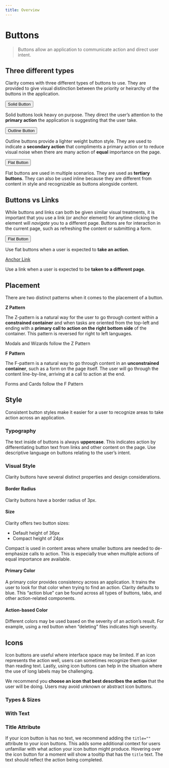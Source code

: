 ```yaml
---
title: Overview
---
```


# Buttons

> Buttons allow an application to communicate action and direct user intent.

## Three different types

Clarity comes with three different types of buttons to use. They are provided to give visual distinction between the priority or heirarchy of the buttons in the application.

<ClrRow>
<ClrCell>
<ClrInset><button class="btn btn-primary">Solid Button</button></ClrInset>

Solid buttons look heavy on purpose. They direct the user’s attention to the **primary action** the application is suggesting that the user take.

</ClrCell>
<ClrCell>
<ClrInset><button class="btn">Outline Button</button></ClrInset>

Outline buttons provide a lighter weight button style. They are used to indicate a **secondary action** that compliments a primary action or to reduce visual noise when there are many action of **equal** importance on the page.

</ClrCell>
<ClrCell>
<ClrInset><button class="btn btn-link">Flat Button</button></ClrInset>

Flat buttons are used in multiple scenarios. They are used as **tertiary buttons**. They can also be used inline because they are different from content in style and recognizable as buttons alongside content.

</ClrCell>
</ClrRow>

## Buttons vs Links

While buttons and links can both be given similar visual treatments, it is important that you use a link (or anchor element) for anytime clicking the element will _navigate_ you to a different page. Buttons are for interaction in the current page, such as refreshing the content or submitting a form.

<ClrRow>
<ClrCell>
<ClrInset><button class="btn btn-link">Flat Button</button></ClrInset>

Use flat buttons when a user is expected to **take an action**.

</ClrCell>

<ClrCell>
<ClrInset><a href="javascript://" class="btn btn-link">Anchor Link</a></ClrInset>

Use a link when a user is expected to be **taken to a different page**.

</ClrCell>
</ClrRow>

## Placement

There are two distinct patterns when it comes to the placement of a button.

<ClrRow>
<ClrCell>
<ClrInset height="300">
<ClrImage title="Z Pattern illustration" src="/images/components/button/z_pattern.svg" />
</ClrInset>

**Z Pattern**

The Z-pattern is a natural way for the user to go through content within a **constrained container** and when tasks are oriented from the top-left and ending with a **primary call to action on the right bottom side** of the container. This pattern is reversed for right to left languages.

<cds-icon shape="bookmark"></cds-icon> Modals and Wizards follow the Z Pattern

</ClrCell>

<ClrCell>
<ClrInset height="300">
<ClrImage title="F Pattern illustration" src="/images/components/button/f_pattern.svg" />
</ClrInset>

**F Pattern**

The F-pattern is a natural way to go through content in an **unconstrained container**, such as a form on the page itself. The user will go through the content line-by-line, arriving at a call to action at the end.

<cds-icon shape="bookmark"></cds-icon> Forms and Cards follow the F Pattern

</ClrCell>
</ClrRow>

## Style

Consistent button styles make it easier for a user to recognize areas to take action across an application.

### Typography

The text inside of buttons is always **uppercase**. This indicates action by differentiating button text from links and other content on the page. Use descriptive language on buttons relating to the user’s intent.

<ClrRow>
<ClrCell>
<ClrDoDont>
<template v-slot:demo>
<ClrImage title="Typography Don Example" src="/images/components/button/typography_do.svg" />
</template>
<template v-slot:summary>
Use a call to action on buttons.
</template>
</ClrDoDont>
</ClrCell>
<ClrCell>
<ClrDoDont dont>
<template v-slot:demo>
<ClrImage title="Typography Don't Example" src="/images/components/button/typography_dont.svg" />
</template>
<template v-slot:summary>
Use generic language not related to the action and not relating to the intent of the user.
</template>
</ClrDoDont>
</ClrCell>
</ClrRow>

### Visual Style

Clarity buttons have several distinct properties and design considerations.

#### Border Radius

Clarity buttons have a border radius of 3px.

<ClrRow>
<ClrCell>

#### Size

Clarity offers two button sizes:

- Default height of 36px
- Compact height of 24px

Compact is used in content areas where smaller buttons are needed to de-emphasize calls to action. This is especially true when multiple actions of equal importance are available.

</ClrCell>
<ClrCell>

<ClrImage title="Visualization of button sizes" src="/images/components/button/button_sizes.png" />

</ClrCell>
</ClrRow>

<ClrRow>
<ClrCell>

#### Primary Color

A primary color provides consistency across an application. It trains the user to look for that color when trying to find an action. Clarity defaults to blue. This “action blue” can be found across all types of buttons, tabs, and other action-related components.

</ClrCell>
<ClrCell />
</ClrRow>

<ClrRow>
<ClrCell>

#### Action-based Color

Different colors may be used based on the severity of an action’s result. For example, using a red button when “deleting” files indicates high severity.

</ClrCell>
<ClrCell>
<ClrImage title="Visualization of button colors" src="/images/components/button/action_colors.png" />
</ClrCell>
</ClrRow>

## Icons

Icon buttons are useful where interface space may be limited. If an icon represents the action well, users can sometimes recognize them quicker than reading text. Lastly, using icon buttons can help in the situation where the use of long labels may be challenging.

We recommend you **choose an icon that best describes the action** that the user will be doing. Users may avoid unknown or abstract icon buttons.

### Types & Sizes

<ClientOnly>
<ClrRow>
<ClrCell>
<ClrDoDont demoHeight="100">
<template v-slot:demo>
<cds-button size="icon" style="margin-right: 12px"><cds-icon shape="check"></cds-icon></cds-button>
<cds-button size="icon" action="outline" style="margin-right: 12px"><cds-icon shape="folder"></cds-icon></cds-button>
<cds-button size="icon" action="flat"><cds-icon shape="cog"></cds-icon></cds-button>
</template>
<template v-slot:summary>
Icon buttons are available in the solid, outline, and flat types. It’s also best to use the normal (36px) sized ones. This makes them easier to recognize and to click.
</template>
</ClrDoDont>
</ClrCell>
<ClrCell>
<ClrDoDont dont demoHeight="100">
<template v-slot:demo>
<cds-button size="sm" style="margin-right: 12px"><cds-icon shape="check"></cds-icon></cds-button>
<cds-button size="sm" action="outline" style="margin-right: 12px"><cds-icon shape="folder"></cds-icon></cds-button>
<cds-button size="sm" action="flat"><cds-icon shape="cog"></cds-icon></cds-button>
</template>
<template v-slot:summary>
Use small icon buttons in most cases. They are difficult to see and distinguish what the icon is or represents. They also create smaller click targets, making them harder to click.
</template>
</ClrDoDont>
</ClrCell>
</ClrRow>
</ClientOnly>

### With Text

<ClientOnly>
<ClrRow>
<ClrCell>
<ClrDoDont demoHeight="100">
<template v-slot:demo>
<cds-button size="icon" style="margin-right: 12px"><cds-icon shape="check"></cds-icon> Create</cds-button>
<cds-button size="icon" action="outline"><cds-icon shape="times"></cds-icon> Delete</cds-button>
</template>
<template v-slot:summary>
If you have the space, adding text helps users understand the action. Start icon buttons with icons and follow with text.
</template>
</ClrDoDont>
</ClrCell>
<ClrCell>
<ClrDoDont dont demoHeight="100">
<template v-slot:demo>
<cds-button size="icon" style="margin-right: 12px">Create <cds-icon shape="check"></cds-icon></cds-button>
<cds-button size="icon" action="outline">Delete <cds-icon shape="times"></cds-icon></cds-button>
</template>
<template v-slot:summary>
Start icon buttons with text and follow with icon. This makes them more difficult to scan quickly.
</template>
</ClrDoDont>
</ClrCell>
</ClrRow>
</ClientOnly>

<ClrRow>
<ClrCell>

### Title Attribute

If your icon button is has no text, we recommend adding the `title=""` attribute to your icon buttons. This adds some additional context for users unfamiliar with what action your icon button might produce. Hovering over the icon button for a moment will show a tooltip that has the `title` text. The text should reflect the action being completed.

</ClrCell>
<ClrCell>

<ClrImage title="Visualization of button title attributes" src="/images/components/button/icon-button-title-attribute.png" />

</ClrCell>
</ClrRow>
